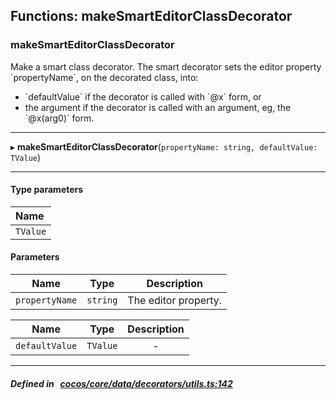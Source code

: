 ## Functions: makeSmartEditorClassDecorator

### makeSmartEditorClassDecorator

Make a smart class decorator.
The smart decorator sets the editor property &#x60;propertyName&#x60;, on the decorated class, into:
- &#x60;defaultValue&#x60; if the decorator is called with &#x60;@x&#x60; form, or
- the argument if the decorator is called with an argument, eg, the &#x60;@x(arg0)&#x60; form.
___
▸ **makeSmartEditorClassDecorator**(`propertyName: string, defaultValue: TValue`)
___

#### Type parameters
| Name |
| :------ |
| `TValue` |

#### Parameters

| Name | Type | Description |
| :------: | :------: | :------: |
| `propertyName` | `string` | The editor property.  |

| Name | Type | Description |
| :------: | :------: | :------: |
| `defaultValue` | `TValue` | - |


___


##### Defined in &nbsp;   [cocos/core/data/decorators/utils.ts:142](https://github.com/cocos-creator/engine/blob/c7bf6b8a9/cocos/core/data/decorators/utils.ts#L142)&nbsp;
